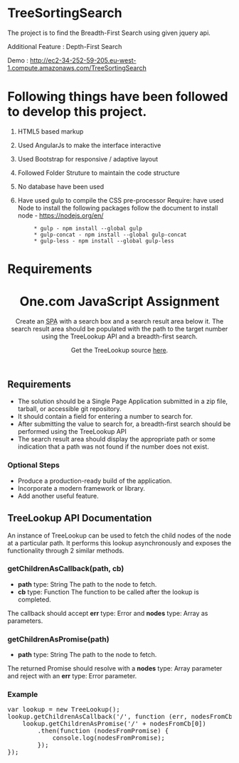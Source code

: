 # TreeSortingSearch

The project is to find the Breadth-First Search using given jquery api. 

Additional Feature :  Depth-First Search

Demo : http://ec2-34-252-59-205.eu-west-1.compute.amazonaws.com/TreeSortingSearch

# Following things have been followed to develop this project.

1) HTML5 based markup
2) Used AngularJs to make the interface interactive
3) Used Bootstrap for responsive / adaptive layout
4) Followed Folder Struture to maintain the code structure
5) No database have been used

6) Have used gulp to compile the CSS pre-processor
	Require:
		have used Node to install the following packages
			follow the document to install node - https://nodejs.org/en/
			
			* gulp - npm install --global gulp
			* gulp-concat - npm install --global gulp-concat
			* gulp-less - npm install --global gulp-less
			

<h1>Requirements</h1>

<header><h1>One.com JavaScript Assignment</h1><p>Create an <abbr title="Single Page Application">SPA</abbr> with a search box and a search result area below it. The search result area should be populated with the path to the target number using the TreeLookup API and a breadth-first search.</p><p>Get the TreeLookup source <a href=static/index.e629c34edf.js>here</a>.</p></header><article><h2>Requirements</h2><ul><li>The solution should be a Single Page Application submitted in a zip file, tarball, or accessible git repository.</li> <li>It should contain a field for entering a number to search for.</li> <li>After submitting the value to search for, a breadth-first search should be performed using the TreeLookup API</li> <li>The search result area should display the appropriate path or some indication that a path was not found if the number does not exist.</li></ul><h3>Optional Steps</h3><ul><li>Produce a production-ready build of the application.</li> <li>Incorporate a modern framework or library.</li> <li>Add another useful feature.</li></ul></article><article><h2>TreeLookup API Documentation</h2><p>An instance of TreeLookup can be used to fetch the child nodes of the node at a particular path. It performs this lookup asynchronously and exposes the functionality through 2 similar methods.</p><section class=method-documentation><h3>getChildrenAsCallback(path, cb)</h3><ul class=param-list><li><strong class=param-name>path</strong> <span class=param-type>type: String</span> The path to the node to fetch.</li> <li><strong class=param-name>cb</strong> <span class=param-type>type: Function</span> The function to be called after the lookup is completed.</li></ul><p>The callback should accept <strong class=param-name>err</strong> <span class=param-type>type: Error</span> and <strong class=param-name>nodes</strong> <span class=param-type>type: Array</span> as parameters.</p></section><section class=method-documentation><h3>getChildrenAsPromise(path)</h3><ul class=param-list><li><strong class=param-name>path</strong> <span class=param-type>type: String</span> The path to the node to fetch.</li></ul><p>The returned Promise should resolve with a <strong class=param-name>nodes</strong> <span class=param-type>type: Array</span> parameter and reject with an <strong class=param-name>err</strong> <span class=param-type>type: Error</span> parameter.</p></section><h3>Example</h3><pre class=example>var lookup = new TreeLookup();
lookup.getChildrenAsCallback('/', function (err, nodesFromCb) {
    lookup.getChildrenAsPromise('/' + nodesFromCb[0])
        .then(function (nodesFromPromise) {
            console.log(nodesFromPromise);
        });
});
            </pre></article>